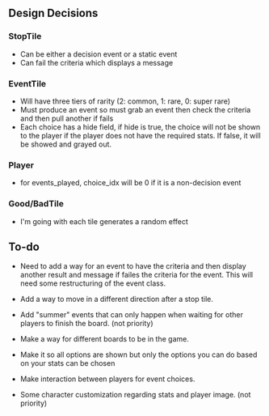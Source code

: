 ## Design Decisions

### StopTile

- Can be either a decision event or a static event
- Can fail the criteria which displays a message 

### EventTile

- Will have three tiers of rarity (2: common, 1: rare, 0: super rare)
- Must produce an event so must grab an event then check the criteria and then pull another if fails
- Each choice has a hide field, if hide is true, the choice will not be shown to the player if the player does not have the required stats. If false, it will be showed and grayed out.

### Player

- for events_played, choice_idx will be 0 if it is a non-decision event

### Good/BadTile

- I'm going with each tile generates a random effect

## To-do

- Need to add a way for an event to have the criteria and then display another result and message if failes the criteria for the event. This will need some restructuring of the event class.

- Add a way to move in a different direction after a stop tile.

- Add "summer" events that can only happen when waiting for other players to finish the board. (not priority)

- Make a way for different boards to be in the game.

- Make it so all options are shown but only the options you can do based on your stats can be chosen

- Make interaction between players for event choices.

- Some character customization regarding stats and player image. (not priority)
